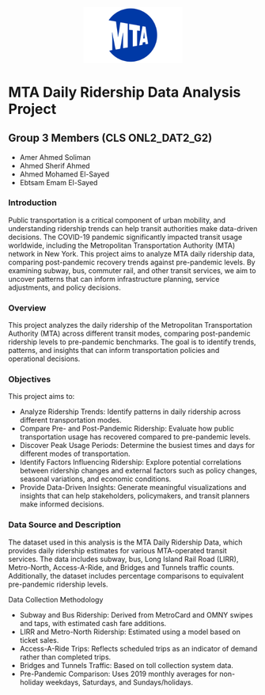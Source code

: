 <p align="center">
   <img src="MTA-Logo.png" alt="Logo" width="200"/>
</p>

# MTA Daily Ridership Data Analysis Project
## Group 3 Members (CLS ONL2_DAT2_G2) 
- Amer Ahmed Soliman
- Ahmed Sherif Ahmed
- Ahmed Mohamed El-Sayed
- Ebtsam Emam El-Sayed
 
### Introduction 
Public transportation is a critical component of urban mobility, and understanding 
ridership trends can help transit authorities make data-driven decisions. The COVID-19 
pandemic significantly impacted transit usage worldwide, including the Metropolitan 
Transportation Authority (MTA) network in New York. This project aims to analyze MTA daily 
ridership data, comparing post-pandemic recovery trends against pre-pandemic levels. 
By examining subway, bus, commuter rail, and other transit services, we aim to uncover 
patterns that can inform infrastructure planning, service adjustments, and policy 
decisions. 
### Overview 
This project analyzes the daily ridership of the Metropolitan Transportation Authority (MTA) 
across different transit modes, comparing post-pandemic ridership levels to pre-pandemic 
benchmarks. The goal is to identify trends, patterns, and insights that can inform 
transportation policies and operational decisions. 
### Objectives 
This project aims to:

- Analyze Ridership Trends: Identify patterns in daily ridership across different 
transportation modes. 
- Compare Pre- and Post-Pandemic Ridership: Evaluate how public transportation 
usage has recovered compared to pre-pandemic levels. 
- Discover Peak Usage Periods: Determine the busiest times and days for different 
modes of transportation. 
- Identify Factors Influencing Ridership: Explore potential correlations between 
ridership changes and external factors such as policy changes, seasonal variations, 
and economic conditions. 
- Provide Data-Driven Insights: Generate meaningful visualizations and insights that 
can help stakeholders, policymakers, and transit planners make informed 
decisions. 
### Data Source and Description 
The dataset used in this analysis is the MTA Daily Ridership Data, which provides daily 
ridership estimates for various MTA-operated transit services. The data includes subway, 
bus, Long Island Rail Road (LIRR), Metro-North, Access-A-Ride, and Bridges and Tunnels 
traffic counts. Additionally, the dataset includes percentage comparisons to equivalent 
pre-pandemic ridership levels. 

Data Collection Methodology 

- Subway and Bus Ridership: Derived from MetroCard and OMNY swipes and taps, 
with estimated cash fare additions. 
- LIRR and Metro-North Ridership: Estimated using a model based on ticket sales. 
- Access-A-Ride Trips: Reflects scheduled trips as an indicator of demand rather 
than completed trips. 
- Bridges and Tunnels Traffic: Based on toll collection system data. 
- Pre-Pandemic Comparison: Uses 2019 monthly averages for non-holiday 
weekdays, Saturdays, and Sundays/holidays.
